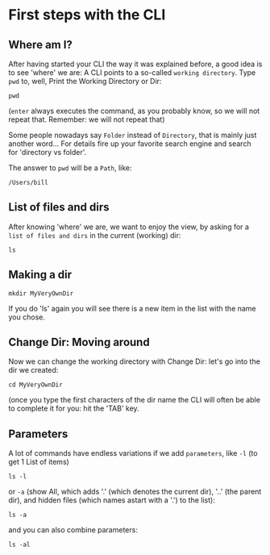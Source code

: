 # First steps with the CLI

## Where am I? 

After having started your CLI the way it was explained before, a good idea is to see 'where' we are: A CLI points to a so-called `working directory`. Type `pwd` to, well, Print the Working Directory or Dir: 

```
pwd
```
(`enter` always executes the command, as you probably know, so we will not repeat that. Remember: we will not repeat that)

Some people nowadays say `Folder` instead of `Directory`, that is mainly just another word... For details fire up your favorite search engine and search for 'directory vs folder'. 

The answer to `pwd` will be a `Path`, like:

```
/Users/bill
```

## List of files and dirs

After knowing 'where' we are, we want to enjoy the view, by asking for a `list of files and dirs` in the current (working) dir: 

```
ls
``` 

## Making a dir  

```
mkdir MyVeryOwnDir
```

If you do 'ls' again you will see there is a new item in the list with the name you chose. 

## Change Dir: Moving around

Now we can change the working directory with Change Dir: let's go into the dir we created: 

```
cd MyVeryOwnDir 
```
(once you type the first characters of the dir name the CLI will often be able to complete it for you: hit the 'TAB' key. 




## Parameters

A lot of commands have endless variations if we add `parameters`, like `-l` (to get 1 List of items)

```
ls -l
```

or `-a` (show All, which adds '.' (which denotes the current dir), '..' (the parent dir), and hidden files (which names astart with a '.') to the list): 

```
ls -a
```

and you can also combine parameters: 

```
ls -al
``` 

